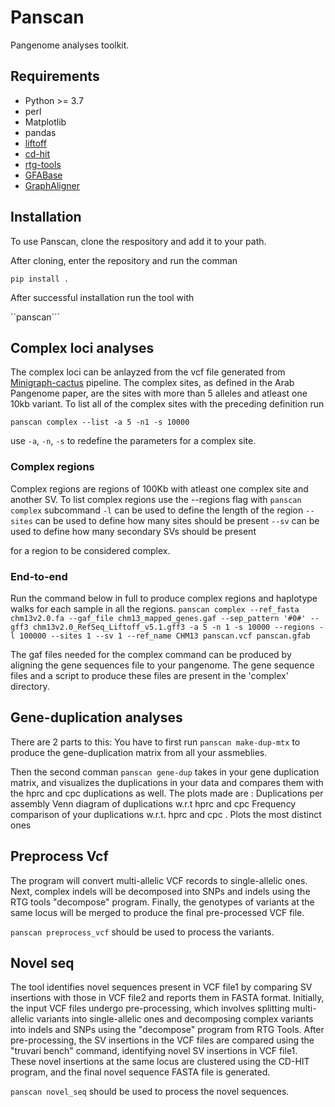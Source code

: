 
# Panscan
Pangenome analyses toolkit.

## Requirements
- Python >= 3.7 
- perl
- Matplotlib
- pandas
- [liftoff](https://github.com/agshumate/Liftoff) 
- [cd-hit](https://github.com/weizhongli/cdhit)
- [rtg-tools](https://github.com/RealTimeGenomics/rtg-tools)
- [GFABase](https://github.com/mlin/gfabase)
- [GraphAligner](https://github.com/maickrau/GraphAligner)



## Installation
To use Panscan, clone the respository and add it to your path.

After cloning, enter the repository and run the comman 

```pip install .```

After successful installation run the tool with

``panscan```


## Complex loci analyses 
The complex loci can be anlayzed from the vcf file generated from [Minigraph-cactus](https://github.com/ComparativeGenomicsToolkit/cactus/blob/master/doc/pangenome.md) pipeline. 
The complex sites, as defined in the Arab Pangenome paper, are the sites with more than 5 alleles and atleast one 10kb variant. To list all of the complex sites with the preceding definition run
```
panscan complex --list -a 5 -n1 -s 10000
```

use ```-a```, ```-n```, ```-s``` to redefine the parameters for a complex site. 

### Complex regions
Complex regions are regions of 100Kb with atleast one complex site and another SV. To list complex regions use the --regions flag with
```panscan complex``` subcommand
```-l``` can be used to define the length of the region
```--sites``` can be used to define how many sites should be present
```--sv``` can be used to define how many secondary SVs should be present

for a region to be considered complex.

### End-to-end
Run the command below in full to produce complex regions and haplotype walks for each sample in all the regions. 
```panscan complex --ref_fasta chm13v2.0.fa --gaf_file chm13_mapped_genes.gaf --sep_pattern '#0#' --gff3 chm13v2.0_RefSeq_Liftoff_v5.1.gff3 -a 5 -n 1 -s 10000 --regions -l 100000 --sites 1 --sv 1 --ref_name CHM13 panscan.vcf panscan.gfab ```

The gaf files needed for the complex command can be produced by aligning the gene sequences file to your pangenome. The gene sequence files and a script to produce these files are present in the 'complex' directory.


## Gene-duplication analyses

There are 2 parts to this:
You have to first run ```panscan make-dup-mtx``` to produce the gene-duplication matrix from all your assmeblies.

Then the second comman ```panscan gene-dup``` takes in your gene duplication matrix, and visualizes the duplications in your data and compares them with the hprc and cpc duplications as well. The plots made are :
Duplications per assembly
Venn diagram of duplications w.r.t hprc and cpc
Frequency comparison of your duplications w.r.t. hprc and cpc . Plots the most distinct ones


## Preprocess Vcf

The program will convert multi-allelic VCF records to single-allelic ones. Next, complex indels will be decomposed into SNPs and indels using the RTG tools "decompose" program. Finally, the genotypes of variants at the same locus will be merged to produce the final pre-processed VCF file.

```panscan preprocess_vcf``` should be used to process the variants.

## Novel seq
The tool identifies novel sequences present in VCF file1 by comparing SV insertions with those in VCF file2 and reports them in FASTA format. Initially, the input VCF files undergo pre-processing, which involves splitting multi-allelic variants into single-allelic ones and decomposing complex variants into indels and SNPs using the "decompose" program from RTG Tools. After pre-processing, the SV insertions in the VCF files are compared using the "truvari bench" command, identifying novel SV insertions in VCF file1. These novel insertions at the same locus are clustered using the CD-HIT program, and the final novel sequence FASTA file is generated.

```panscan novel_seq``` should be used to process the novel sequences.
